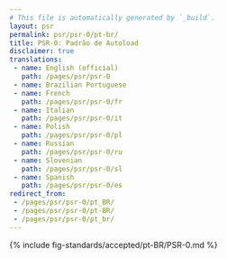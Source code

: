 ```yaml
---
# This file is automatically generated by `_build`.
layout: psr
permalink: psr/psr-0/pt-br/
title: PSR-0: Padrão de Autoload
disclaimer: true
translations:
 - name: English (official)
   path: /pages/psr/psr-0
 - name: Brazilian Portuguese
 - name: French
   path: /pages/psr/psr-0/fr
 - name: Italian
   path: /pages/psr/psr-0/it
 - name: Polish
   path: /pages/psr/psr-0/pl
 - name: Russian
   path: /pages/psr/psr-0/ru
 - name: Slovenian
   path: /pages/psr/psr-0/sl
 - name: Spanish
   path: /pages/psr/psr-0/es
redirect_from:
 - /pages/psr/psr-0/pt_BR/
 - /pages/psr/psr-0/pt-BR/
 - /pages/psr/psr-0/pt_br/
---
```


{% include fig-standards/accepted/pt-BR/PSR-0.md %}